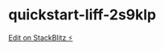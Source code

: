 # quickstart-liff-2s9klp

[Edit on StackBlitz ⚡️](https://stackblitz.com/edit/quickstart-liff-2s9klp)